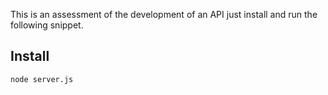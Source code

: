 This is an assessment of the development of an API
just install and run the following snippet.
## Install
```bash
node server.js
```
